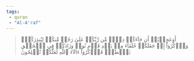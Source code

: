 ```yaml
---
tags: 
 - quran 
 - "Al-A'raf"
---
```


> أَوَعَجِبۡتُمۡ أَن جَآءَكُمۡ ذِكۡرٞ مِّن رَّبِّكُمۡ عَلَىٰ رَجُلٖ مِّنكُمۡ لِيُنذِرَكُمۡۚ وَٱذۡكُرُوٓاْ إِذۡ جَعَلَكُمۡ خُلَفَآءَ مِنۢ بَعۡدِ قَوۡمِ نُوحٖ وَزَادَكُمۡ فِي ٱلۡخَلۡقِ بَصۜۡطَةٗۖ فَٱذۡكُرُوٓاْ ءَالَآءَ ٱللَّهِ لَعَلَّكُمۡ تُفۡلِحُونَ
